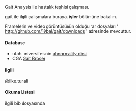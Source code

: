 Gait Analysis ile hastalık teşhisi çalışması.

gait ile ilgili çalışmalara buraya. **işler** bölümüne bakalım.

Framelerin ve video görüntüsünün olduğu rar dosyaları ' http://github.com/19bal/gait/downloads ' adresinde mevcuttur.

#### Database

- utah universitesinin [abnormality dbsi](http://library.med.utah.edu/neurologicexam/html/download_by_exam.html#gait_ab_01)
- CGA [Gait Broser](http://www.univie.ac.at/cga/GaitBrowser/)

#### ilgili

@ilke.tunali

#### Okuma Listesi

ilgili bib dosyasında 
